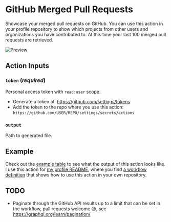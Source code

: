 # GitHub Merged Pull Requests

Showcase your merged pull requests on GitHub. You can use this action in your profile repository to show which projects from other users and organizations you have contributed to. At this time your last 100 merged pull requests are retrieved.

![Preview](https://repository-images.githubusercontent.com/442898825/75fc9e22-97ce-4d60-adca-b9f68c384b25)

## Action Inputs

### `token` (*required*)

Personal access token with `read:user` scope.

* Generate a token at: https://github.com/settings/tokens
* Add the token to the repo where you use this action: `https://github.com/USER/REPO/settings/secrets/actions`

### `output`

Path to generated file.

## Example

Check out the [example table](./examples/MERGED_PULL_REQUESTS.md) to see what the output of this action looks like. I use this action for [my profile README](https://github.com/yaph/yaph), where you find [a workflow definition](https://github.com/yaph/yaph/blob/main/.github/workflows/merged-pull-requests.yml) that shows how to use this action in your own repository.

## TODO

* Paginate through the GitHub API results up to a limit that can be set in the workflow, pull requests welcome :wink:, see https://graphql.org/learn/pagination/